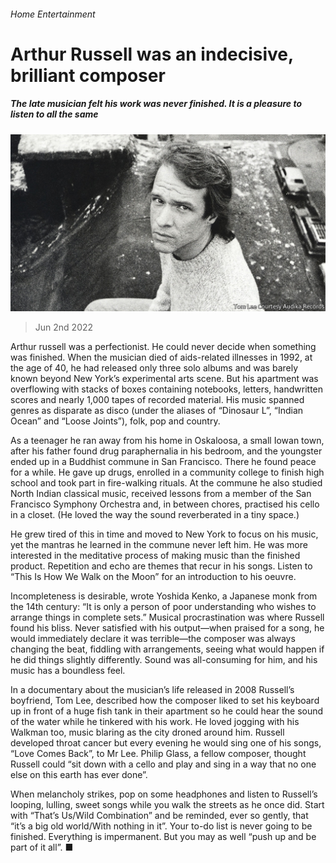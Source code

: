 ###### Home Entertainment

# Arthur Russell was an indecisive, brilliant composer 

##### The late musician felt his work was never finished. It is a pleasure to listen to all the same 

![image](images/20220604_CUP001.jpg) 

> Jun 2nd 2022 

Arthur russell was a perfectionist. He could never decide when something was finished. When the musician died of aids-related illnesses in 1992, at the age of 40, he had released only three solo albums and was barely known beyond New York’s experimental arts scene. But his apartment was overflowing with stacks of boxes containing notebooks, letters, handwritten scores and nearly 1,000 tapes of recorded material. His music spanned genres as disparate as disco (under the aliases of “Dinosaur L”, “Indian Ocean” and “Loose Joints”), folk, pop and country.

As a teenager he ran away from his home in Oskaloosa, a small Iowan town, after his father found drug paraphernalia in his bedroom, and the youngster ended up in a Buddhist commune in San Francisco. There he found peace for a while. He gave up drugs, enrolled in a community college to finish high school and took part in fire-walking rituals. At the commune he also studied North Indian classical music, received lessons from a member of the San Francisco Symphony Orchestra and, in between chores, practised his cello in a closet. (He loved the way the sound reverberated in a tiny space.)

He grew tired of this in time and moved to New York to focus on his music, yet the mantras he learned in the commune never left him. He was more interested in the meditative process of making music than the finished product. Repetition and echo are themes that recur in his songs. Listen to “This Is How We Walk on the Moon” for an introduction to his oeuvre. 

Incompleteness is desirable, wrote Yoshida Kenko, a Japanese monk from the 14th century: “It is only a person of poor understanding who wishes to arrange things in complete sets.” Musical procrastination was where Russell found his bliss. Never satisfied with his output—when praised for a song, he would immediately declare it was terrible—the composer was always changing the beat, fiddling with arrangements, seeing what would happen if he did things slightly differently. Sound was all-consuming for him, and his music has a boundless feel. 

In a documentary about the musician’s life released in 2008 Russell’s boyfriend, Tom Lee, described how the composer liked to set his keyboard up in front of a huge fish tank in their apartment so he could hear the sound of the water while he tinkered with his work. He loved jogging with his Walkman too, music blaring as the city droned around him. Russell developed throat cancer but every evening he would sing one of his songs, “Love Comes Back”, to Mr Lee. Philip Glass, a fellow composer, thought Russell could “sit down with a cello and play and sing in a way that no one else on this earth has ever done”.

When melancholy strikes, pop on some headphones and listen to Russell’s looping, lulling, sweet songs while you walk the streets as he once did. Start with “That’s Us/Wild Combination” and be reminded, ever so gently, that “it’s a big old world/With nothing in it”. Your to-do list is never going to be finished. Everything is impermanent. But you may as well “push up and be part of it all”. ■


